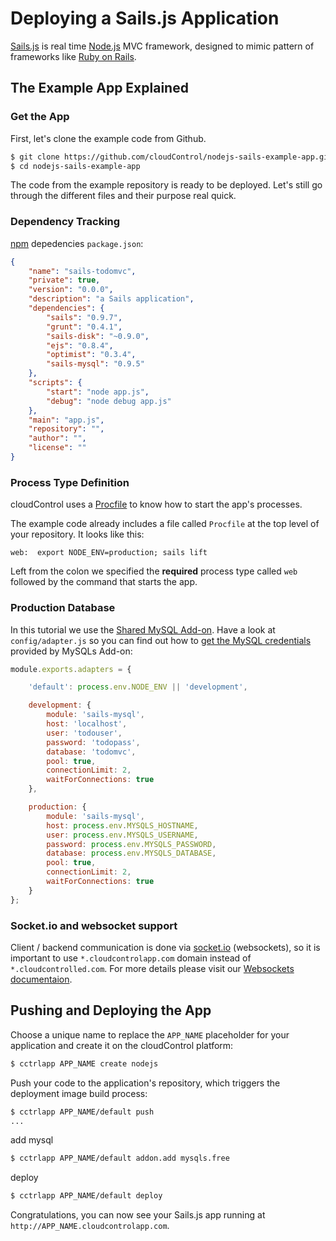 # Deploying a Sails.js Application

[Sails.js] is real time [Node.js] MVC framework, designed to mimic pattern of frameworks like [Ruby on Rails].

## The Example App Explained

### Get the App
First, let's clone the example code from Github.
~~~bash
$ git clone https://github.com/cloudControl/nodejs-sails-example-app.git
$ cd nodejs-sails-example-app
~~~

The code from the example repository is ready to be deployed. Let's still go
through the different files and their purpose real quick.

### Dependency Tracking

[npm] depedencies
`package.json`:
~~~json
{
    "name": "sails-todomvc",
    "private": true,
    "version": "0.0.0",
    "description": "a Sails application",
    "dependencies": {
        "sails": "0.9.7",
        "grunt": "0.4.1",
        "sails-disk": "~0.9.0",
        "ejs": "0.8.4",
        "optimist": "0.3.4",
        "sails-mysql": "0.9.5"
    },
    "scripts": {
        "start": "node app.js",
        "debug": "node debug app.js"
    },
    "main": "app.js",
    "repository": "",
    "author": "",
    "license": ""
}
~~~


### Process Type Definition
cloudControl uses a [Procfile] to know how to start the app's processes.

The example code already includes a file called `Procfile` at the top level of
your repository. It looks like this:
~~~
web:  export NODE_ENV=production; sails lift
~~~

Left from the colon we specified the **required** process type called `web`
followed by the command that starts the app.

### Production Database

In this tutorial we use the [Shared MySQL Add-on][mysqls]. Have a look at
`config/adapter.js` so you can find out how to [get the MySQL
credentials][get-conf] provided by MySQLs Add-on:
~~~javascript
module.exports.adapters = {

    'default': process.env.NODE_ENV || 'development',

    development: {
        module: 'sails-mysql',
        host: 'localhost',
        user: 'todouser',
        password: 'todopass',
        database: 'todomvc',
        pool: true,
        connectionLimit: 2,
        waitForConnections: true
    },

    production: {
        module: 'sails-mysql',
        host: process.env.MYSQLS_HOSTNAME,
        user: process.env.MYSQLS_USERNAME,
        password: process.env.MYSQLS_PASSWORD,
        database: process.env.MYSQLS_DATABASE,
        pool: true,
        connectionLimit: 2,
        waitForConnections: true
    }
};
~~~

### Socket.io and websocket support

Client / backend communication is done via [socket.io](http://socket.io/) (websockets), so it is important to use `*.cloudcontrolapp.com` domain instead of `*.cloudcontrolled.com`. For more details please visit our [Websockets documentaion](https://www.cloudcontrol.com/dev-center/Platform%20Documentation#websockets).

## Pushing and Deploying the App

Choose a unique name to replace the `APP_NAME` placeholder for your application
and create it on the cloudControl platform:
~~~bash
$ cctrlapp APP_NAME create nodejs
~~~

Push your code to the application's repository, which triggers the deployment
image build process:
~~~bash
$ cctrlapp APP_NAME/default push
...
~~~

add mysql
~~~bash
$ cctrlapp APP_NAME/default addon.add mysqls.free
~~~

deploy
~~~bash
$ cctrlapp APP_NAME/default deploy
~~~

Congratulations, you can now see your Sails.js app running at
`http://APP_NAME.cloudcontrolapp.com`.

[Node.js]: http://nodejs.org/
[Sails.js]: http://sailsjs.org/
[Ruby on Rails]: http://rubyonrails.org/
[npm]: https://npmjs.org/
[cloudControl]: http://www.cloudcontrol.com
[Procfile]: https://www.cloudcontrol.com/dev-center/Platform%20Documentation#buildpacks-and-the-procfile
[get-conf]: https://www.cloudcontrol.com/dev-center/Guides/NodeJS/Add-on%20credentials
[mysqls]: https://www.cloudcontrol.com/dev-center/Add-on%20Documentation/Data%20Storage/MySQLs
